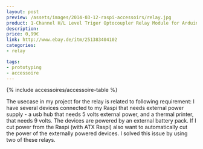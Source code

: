 ```yaml
---
layout: post
preview: /assets/images/2014-03-12-raspi-accessoirs/relay.jpg
product: 1-Channel H/L Level Triger Optocoupler Relay Module for Arduino 5V
description:
price: 0,99€
link: http://www.ebay.de/itm/251383404102
categories:
- relay

tags:
- prototyping
- accessoire
---
```


{% include accessoires/accessoire-table %}

The usecase in my project for the relay is related to following requirement: I have several devices connected to
my Raspi that needs external power supply - a usb hub that needs 5 volts external power, and a thermal printer,
that needs 9 volts. The devices are powered by an external battery pack. If I cut power from the Raspi (with ATX Raspi)
also want to automatically cut the power of the externally powered devices. I solved this issue by using two of these relays.